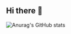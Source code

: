 ## Hi there 👋

![Anurag's GitHub stats](https://github-readme-stats.vercel.app/api?username=AdrokEe)
